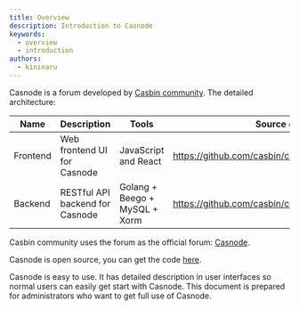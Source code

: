 ```yaml
---
title: Overview
description: Introduction to Casnode
keywords:
  - overview
  - introduction
authors:
  - kininaru
---
```


Casnode is a forum developed by [Casbin community](https://casbin.org/). The detailed architecture:

| Name     | Description                     | Tools                         | Source code                                       |
| -------- | ------------------------------- | ----------------------------- | ------------------------------------------------- |
| Frontend | Web frontend UI for Casnode     | JavaScript and React          | https://github.com/casbin/casnode/tree/master/web |
| Backend  | RESTful API backend for Casnode | Golang + Beego + MySQL + Xorm | https://github.com/casbin/casnode/                |

 Casbin community uses the forum as the official forum: [Casnode](https://forum.casbin.com/).

Casnode is open source, you can get the code [here](https://github.com/casbin/casnode).

Casnode is easy to use. It has detailed description in user interfaces so normal users can easily get start with Casnode. This document is prepared for administrators who want to get full use of Casnode.